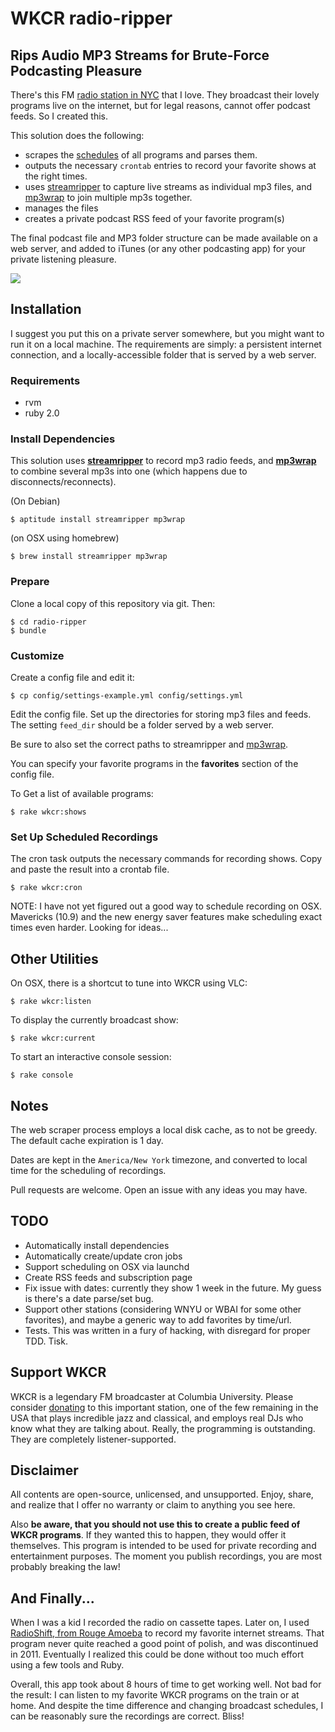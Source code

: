 # WKCR radio-ripper

## Rips Audio MP3 Streams for Brute-Force Podcasting Pleasure

There's this FM [radio station in NYC](http://www.studentaffairs.columbia.edu/wkcr/) that I love. They broadcast their lovely programs live on the internet, but for legal reasons, cannot offer podcast feeds. So I created this.

This solution does the following:

* scrapes the [schedules](http://www.studentaffairs.columbia.edu/wkcr/schedule) of all programs and parses them.
* outputs the necessary `crontab` entries to record your favorite shows at the right times.
* uses [streamripper](http://streamripper.sourceforge.net/tutorialconsole.php) to capture live streams as individual mp3 files, and [mp3wrap](http://mp3wrap.sourceforge.net) to join multiple mp3s together.
* manages the files
* creates a private podcast RSS feed of your favorite program(s)

The final podcast file and MP3 folder structure can be made available on a web server, and added to iTunes (or any other podcasting app) for your private listening pleasure.

![](http://somebox.com/docs/radio-ripper-itunes.jpg)

## Installation

I suggest you put this on a private server somewhere, but you might want to run it on a local machine. The requirements are simply: a persistent internet connection, and a locally-accessible folder that is served by a web server.

### Requirements

  * rvm
  * ruby 2.0

### Install Dependencies

This solution uses **[streamripper](http://streamripper.sourceforge.net/tutorialconsole.php)** to record mp3 radio feeds, and **[mp3wrap](http://mp3wrap.sourceforge.net)** to combine several mp3s into one (which happens due to disconnects/reconnects).

(On Debian)

    $ aptitude install streamripper mp3wrap

(on OSX using homebrew)

    $ brew install streamripper mp3wrap

### Prepare

Clone a local copy of this repository via git. Then:

    $ cd radio-ripper
    $ bundle

### Customize

Create a config file and edit it:

    $ cp config/settings-example.yml config/settings.yml

Edit the config file. Set up the directories for storing mp3 files and feeds. The setting `feed_dir` should be a folder served by a web server. 

Be sure to also set the correct paths to streamripper and [mp3wrap](http://mp3wrap.sourceforge.net).

You can specify your favorite programs in the **favorites** section of the config file. 

To Get a list of available programs:

    $ rake wkcr:shows

### Set Up Scheduled Recordings

The cron task outputs the necessary commands for recording shows. Copy and paste the result into a crontab file.

    $ rake wkcr:cron

NOTE: I have not yet figured out a good way to schedule recording on OSX. Mavericks (10.9) and the new energy saver features make scheduling exact times even harder. Looking for ideas...

## Other Utilities

On OSX, there is a shortcut to tune into WKCR using VLC:

    $ rake wkcr:listen

To display the currently broadcast show:

    $ rake wkcr:current

To start an interactive console session:
  
    $ rake console

## Notes

The web scraper process employs a local disk cache, as to not be greedy. The default cache expiration is 1 day.

Dates are kept in the `America/New York` timezone, and converted to local time for the scheduling of recordings.

Pull requests are welcome. Open an issue with any ideas you may have.

## TODO

* Automatically install dependencies
* Automatically create/update cron jobs
* Support scheduling on OSX via launchd
* Create RSS feeds and subscription page
* Fix issue with dates: currently they show 1 week in the future. My guess is there's a date parse/set bug.
* Support other stations (considering WNYU or WBAI for some other favorites), and maybe a generic way to add favorites by time/url.
* Tests. This was written in a fury of hacking, with disregard for proper TDD. Tisk.

## Support WKCR

WKCR is a legendary FM broadcaster at Columbia University. Please consider [donating](https://giving.columbia.edu/giveonline/?schoolstyle=411) to this important station, one of the few remaining in the USA that plays incredible jazz and classical, and employs real DJs who know what they are talking about. Really, the programming is outstanding. They are completely listener-supported.

## Disclaimer

All contents are open-source, unlicensed, and unsupported. Enjoy, share, and realize that I offer no warranty or claim to anything you see here.

Also **be aware, that you should not use this to create a public feed of WKCR programs**. If they wanted this to happen, they would offer it themselves. This program is intended to be used for private recording and entertainment purposes. The moment you publish recordings, you are most probably breaking the law! 

## And Finally...

When I was a kid I recorded the radio on cassette tapes. Later on, I used [RadioShift, from Rouge Amoeba](http://rogueamoeba.com/radioshift/) to record my favorite internet streams. That program never quite reached a good point of polish, and was discontinued in 2011. Eventually I realized this could be done without too much effort using a few tools and Ruby. 

Overall, this app took about 8 hours of time to get working well. Not bad for the result: I can listen to my favorite WKCR programs on the train or at home. And despite the time difference and changing broadcast schedules, I can be reasonably sure the recordings are correct. Bliss!
